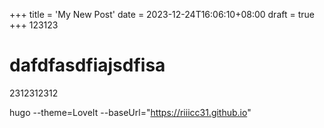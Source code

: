 +++
title = 'My New Post'
date = 2023-12-24T16:06:10+08:00
draft = true
+++
123123

# dafdfasdfiajsdfisa

2312312312

hugo --theme=LoveIt --baseUrl="https://riiicc31.github.io"